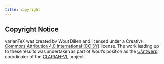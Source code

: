 ```yaml
---
title: copyright
---
```


## Copyright Notice

[varianTeX](/) was created by Wout Dillen and licensed under a [Creative Commons Attribution 4.0 International (CC BY)](https://creativecommons.org/licenses/by/4.0/legalcode) license. The work leading up to these results was undertaken as part of Wout’s position as the [UAntwerp](https://www.uantwerpen.be) coordinator of the [CLARIAH-VL](https://platformdh.uantwerpen.be/index.php/clariah-vl/) project.
